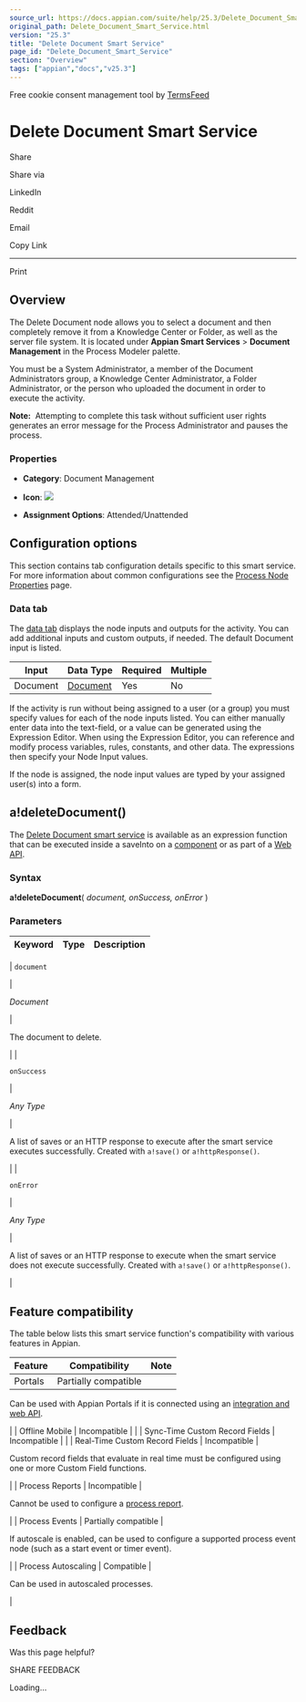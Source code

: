 ```yaml
---
source_url: https://docs.appian.com/suite/help/25.3/Delete_Document_Smart_Service.html
original_path: Delete_Document_Smart_Service.html
version: "25.3"
title: "Delete Document Smart Service"
page_id: "Delete_Document_Smart_Service"
section: "Overview"
tags: ["appian","docs","v25.3"]
---
```



Free cookie consent management tool by [TermsFeed](https://www.termsfeed.com/)

# Delete Document Smart Service

Share

Share via

LinkedIn

Reddit

Email

Copy Link

* * *

Print

## Overview

The Delete Document node allows you to select a document and then completely remove it from a Knowledge Center or Folder, as well as the server file system. It is located under **Appian Smart Services** > **Document Management** in the Process Modeler palette.

You must be a System Administrator, a member of the Document Administrators group, a Knowledge Center Administrator, a Folder Administrator, or the person who uploaded the document in order to execute the activity.

**Note:**  Attempting to complete this task without sufficient user rights generates an error message for the Process Administrator and pauses the process.

### Properties

-   **Category**: Document Management

-   **Icon**: ![](images/Smart_Service_Icons/Delete_Document.png)

-   **Assignment Options**: Attended/Unattended

## Configuration options

This section contains tab configuration details specific to this smart service. For more information about common configurations see the [Process Node Properties](Process_Node_and_Smart_Service_Properties.html) page.

### Data tab

The [data tab](Process_Node_and_Smart_Service_Properties.html#data-tab) displays the node inputs and outputs for the activity. You can add additional inputs and custom outputs, if needed. The default Document input is listed.

| Input | Data Type | Required | Multiple |
| --- | --- | --- | --- |
| Document | [Document](Appian_Data_Types.html#document) | Yes | No |

If the activity is run without being assigned to a user (or a group) you must specify values for each of the node inputs listed. You can either manually enter data into the text-field, or a value can be generated using the Expression Editor. When using the Expression Editor, you can reference and modify process variables, rules, constants, and other data. The expressions then specify your Node Input values.

If the node is assigned, the node input values are typed by your assigned user(s) into a form.

## a!deleteDocument()

The [Delete Document smart service](#) is available as an expression function that can be executed inside a saveInto on a [component](executing_smart_services.html) or as part of a [Web API](Web_APIs.html).

### Syntax

**a!deleteDocument**( _document, onSuccess, onError_ )

### Parameters

| Keyword | Type | Description |
| --- | --- | --- |
|
`document`

 |

_Document_

 |

The document to delete.

 |
|

`onSuccess`

 |

_Any Type_

 |

A list of saves or an HTTP response to execute after the smart service executes successfully. Created with `a!save()` or `a!httpResponse()`.

 |
|

`onError`

 |

_Any Type_

 |

A list of saves or an HTTP response to execute when the smart service does not execute successfully. Created with `a!save()` or `a!httpResponse()`.

 |

## Feature compatibility

The table below lists this smart service function's compatibility with various features in Appian.

| Feature | Compatibility | Note |
| --- | --- | --- |
| Portals | Partially compatible |
Can be used with Appian Portals if it is connected using an [integration and web API](portals-design.html#using-partially-compatible-functions-and-objects-in-a-portal).

 |
| Offline Mobile | Incompatible |  |
| Sync-Time Custom Record Fields | Incompatible |  |
| Real-Time Custom Record Fields | Incompatible |

Custom record fields that evaluate in real time must be configured using one or more Custom Field functions.

 |
| Process Reports | Incompatible |

Cannot be used to configure a [process report](Process_Reports.html).

 |
| Process Events | Partially compatible |

If autoscale is enabled, can be used to configure a supported process event node (such as a start event or timer event).

 |
| Process Autoscaling | Compatible |

Can be used in autoscaled processes.

 |

## Feedback

Was this page helpful?

SHARE FEEDBACK

Loading...